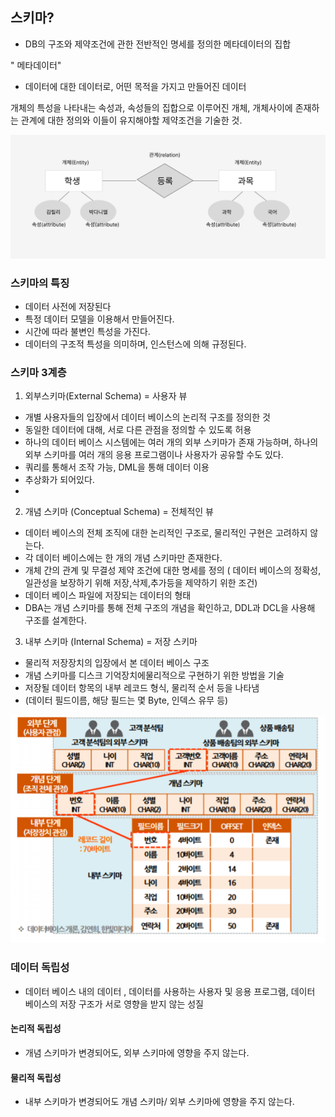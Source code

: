## 스키마?
- DB의 구조와 제약조건에 관한 전반적인 명세를 정의한 메타데이터의 집합

" 메타데이터"
- 데이터에 대한 데이터로, 어떤 목적을 가지고 만들어진 데이터

개체의 특성을 나타내는 속성과, 속성들의 집합으로 이루어진 개체, 개체사이에 존재하는 관계에 대한 정의와 이들이 유지해야할 제약조건을 기술한 것. 

![Alt text](image.png)

### 스키마의 특징
- 데이터 사전에 저장된다 
- 특정 데이터 모델을 이용해서 만들어진다.
- 시간에 따라 불변인 특성을 가진다.
- 데이터의 구조적 특성을 의미하며, 인스턴스에 의해 규정된다.


### 스키마 3계층
1. 외부스키마(External Schema) = 사용자 뷰
- 개별 사용자들의 입장에서 데이터 베이스의 논리적 구조를 정의한 것
- 동일한 데이터에 대해, 서로 다른 관점을 정의할 수 있도록 허용
- 하나의 데이터 베이스 시스템에는 여러 개의 외부 스키마가 존재 가능하며, 하나의 외부 스키마를 여러 개의 응용 프로그램이나 사용자가 공유할 수도 있다.
- 쿼리를 통해서 조작 가능, DML을 통해 데이터 이용
- 추상화가 되어있다.
- 

2. 개념 스키마 (Conceptual Schema) = 전체적인 뷰
- 데이터 베이스의 전체 조직에 대한 논리적인 구조로, 물리적인 구현은 고려하지 않는다.
- 각 데이터 베이스에는 한 개의 개념 스키마만 존재한다.
- 개체 간의 관계 및 무결성 제약 조건에 대한 명세를 정의 ( 데이터 베이스의 정확성, 일관성을 보장하기 위해 저장,삭제,추가등을 제약하기 위한 조건)
- 데이터 베이스 파일에 저장되는 데이터의 형태
- DBA는 개념 스키마를 통해 전체 구조의 개념을 확인하고, DDL과 DCL을 사용해 구조를 설계한다.

3. 내부 스키마 (Internal Schema) = 저장 스키마
- 물리적 저장장치의 입장에서 본 데이터 베이스 구조
- 개념 스키마를 디스크 기억장치에물리적으로 구현하기 위한 방법을 기술
- 저장될 데이터 항목의 내부 레코드 형식, 물리적 순서 등을 나타냄
- (데이터 필드이름, 해당 필드는 몇 Byte, 인덱스 유무 등)

![Alt text](image-1.png)

### 데이터 독립성
- 데이터 베이스 내의 데이터 , 데이터를 사용하는 사용자 및 응용 프로그램, 데이터 베이스의 저장 구조가 서로 영향을 받지 않는 성질

#### 논리적 독립성 
- 개념 스키마가 변경되어도, 외부 스키마에 영향을 주지 않는다.

#### 물리적 독립성
- 내부 스키마가 변경되어도 개념 스키마/ 외부 스키마에 영향을 주지 않는다.
